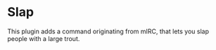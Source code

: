 # Slap

This plugin adds a command originating from mIRC, that lets you slap people with a large trout.
